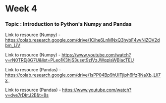 # Week 4

### Topic : Introduction to Python's Numpy and Pandas

Link to resource (Numpy) - https://colab.research.google.com/drive/1Cihe6LnMNxQ3hybF4vvNiZOV2dbm_LiV

Link to resource (Numpy) - https://www.youtube.com/watch?v=rN0TREj8G7U&list=PLeo1K3hjS3uset9zIVzJWqplaWBiacTEU

Link to resource (Pandas) - https://colab.research.google.com/drive/1sPP04Bp9hUITjlph6lfzRNaXb_Lli7x_

Link to resource (Pandas) - https://www.youtube.com/watch?v=dye7rDktJ2E&t=8s

